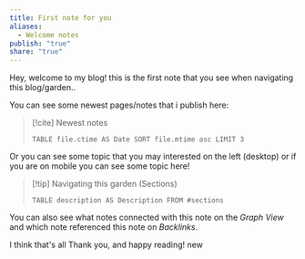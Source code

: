 ```yaml
---
title: First note for you
aliases:
  - Welcome notes
publish: "true"
share: "true"
---
```

Hey, welcome to my blog!
this is the first note that you see when navigating this blog/garden..

You can see some newest pages/notes that i publish here:

>[!cite]  Newest notes
>```dataview
>TABLE file.ctime AS Date SORT file.mtime asc LIMIT 3 
>```

Or you can see some topic that you may interested on the left (desktop) or if you are on mobile you can see some topic here!

>[!tip] Navigating this garden (Sections)
>```dataview
>TABLE description AS Description FROM #sections 
>```

You can also see what notes connected with this note on the *Graph View* and which note referenced this note on *Backlinks*.

I think that's all
Thank you, and happy reading!
new